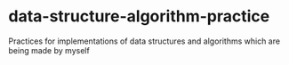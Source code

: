 # data-structure-algorithm-practice
Practices for implementations of data structures and algorithms which are being made by myself
